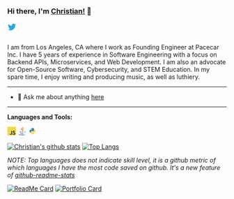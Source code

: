 <!--
**ctdurazo/ctdurazo** is a ✨ _special_ ✨ repository because its `README.md` (this file) appears on your GitHub profile.
Here are some ideas to get you started:

- 🔭 I’m currently working on ...
- 🌱 I’m currently learning ...
- 👯 I’m looking to collaborate on ...
- 🤔 I’m looking for help with ...
- 💬 Ask me about ...
- 📫 How to reach me: ...
- 😄 Pronouns: ...
- ⚡ Fun fact: ...
-->
### Hi there, I'm [Christian!](https://github.com/ctdurazo/) 👋
<a href="https://twitter.com/ctdurazo">
  <img align="left" alt="Christian Durazo | Twitter" width="21px" src="https://raw.githubusercontent.com/ctdurazo/ctdurazo/master/assets/twitter.svg" />
</a>
<br />
<br />

I am from Los Angeles, CA where I work as Founding Engineer at Pacecar Inc. 
I have 5 years of experience in Software Engineering with a focus on Backend APIs, Microservices, and Web Development. 
I am also an advocate for Open-Source Software, Cybersecurity, and STEM Education.
In my spare time, I enjoy writing and producing music, as well as luthiery.

---

<!--
**Now Playing** on Spotify

<a href="https://status.nmoo.dev/now-playing?open">
    <img src="https://status.nmoo.dev/now-playing" width="256" height="64" alt="Now Playing">
</a>

---
-->

- 💬 Ask me about anything [here](https://github.com/ctdurazo/ctdurazo/issues)

---
**Languages and Tools:**  

<img height="20" src="https://raw.githubusercontent.com/github/explore/80688e429a7d4ef2fca1e82350fe8e3517d3494d/topics/javascript/javascript.png">
<img height="20" src="https://raw.githubusercontent.com/github/explore/80688e429a7d4ef2fca1e82350fe8e3517d3494d/topics/java/java.png">
<img height="20" src="https://raw.githubusercontent.com/github/explore/80688e429a7d4ef2fca1e82350fe8e3517d3494d/topics/python/python.png">

[![Christian's github stats](https://github-readme-stats.vercel.app/api?username=ctdurazo&count_private=true&hide=stars,contribs&show_icons=true)](https://github.com/ctdurazo/github-readme-stats)
[![Top Langs](https://github-readme-stats.vercel.app/api/top-langs/?username=ctdurazo&hide=css&layout=compact)](https://github.com/ctdurazo/github-readme-stats)

*NOTE: Top languages does not indicate skill level, it is a github metric of which languages I have the most code saved on github. It's a new feature of [github-readme-stats](https://github.com/ctdurazo/github-readme-stats)*

[![ReadMe Card](https://github-readme-stats.vercel.app/api/pin/?username=ctdurazo&repo=github-readme-stats)](https://github.com/ctdurazo/github-readme-stats)
[![Portfolio Card](https://github-readme-stats.vercel.app/api/pin/?username=ctdurazo&repo=ctdurazo.github.io)](https://github.com/ctdurazo/github-readme-stats)
